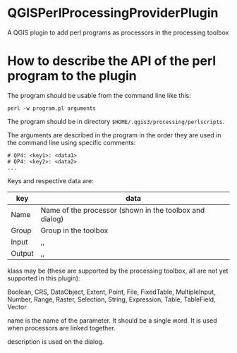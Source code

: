 # QGISPerlProcessingProviderPlugin
A QGIS plugin to add perl programs as processors in the processing toolbox

# How to describe the API of the perl program to the plugin

The program should be usable from the command line like this:

`perl -w program.pl arguments`

The program should be in directory `$HOME/.qgis3/processing/perlscripts`.

The arguments are described in the program in the order they are used
in the command line using specific comments:

```
# QP4: <key1>: <data1>
# QP4: <key2>: <data2>
...
```

Keys and respective data are:

key | data
----|-----
Name | Name of the processor (shown in the toolbox and dialog)
Group | Group in the toolbox
Input | <klass>,<name>,<description>
Output | <klass>,<name>,<description>

klass may be (these are supported by the processing toolbox, all are
not yet supported in this plugin):

Boolean, CRS, DataObject, Extent, Point, File, FixedTable,
MultipleInput, Number, Range, Raster, Selection, String, Expression,
Table, TableField, Vector

name is the name of the parameter. It should be a single word. It is
used when processors are linked together.

description is used on the dialog.
